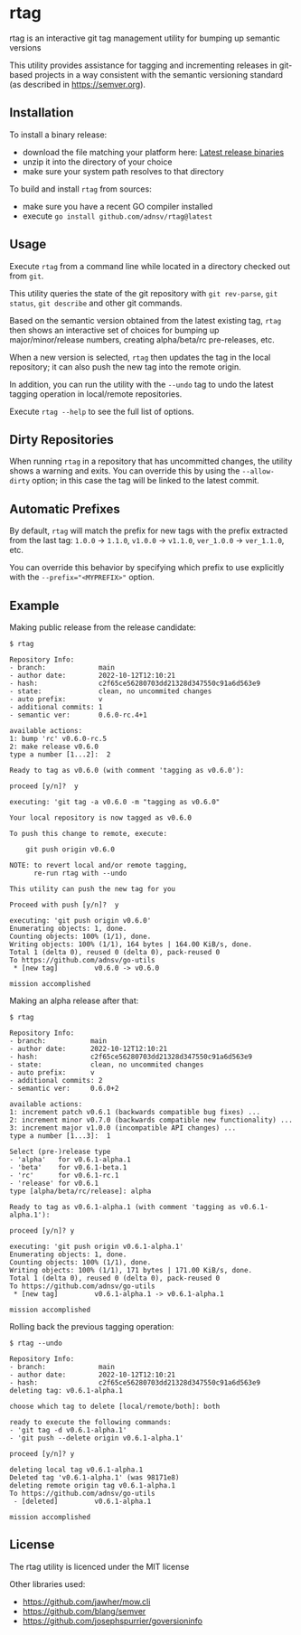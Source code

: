 # rtag

rtag is an interactive git tag management utility for bumping up semantic
versions

This utility provides assistance for tagging and incrementing releases in
git-based projects in a way consistent with the semantic versioning standard (as
described in https://semver.org).

## Installation

To install a binary release:

- download the file matching your platform here: [Latest release
  binaries](https://github.com/adnsv/rtag-prev/releases/latest)
- unzip it into the directory of your choice
- make sure your system path resolves to that directory

To build and install `rtag` from sources:

- make sure you have a recent GO compiler installed
- execute `go install github.com/adnsv/rtag@latest`

## Usage

Execute `rtag` from a command line while located in a directory checked out from
`git`. 

This utility queries the state of the git repository with `git rev-parse`, `git
status`, `git describe` and other git commands.

Based on the semantic version obtained from the latest existing tag, `rtag` then
shows an interactive set of choices for bumping up major/minor/release numbers,
creating alpha/beta/rc pre-releases, etc. 

When a new version is selected, `rtag` then updates the tag in the local
repository; it can also push the new tag into the remote origin.

In addition, you can run the utility with the `--undo` tag to undo the latest
tagging operation in local/remote repositories.

Execute `rtag --help` to see the full list of options.

## Dirty Repositories

When running `rtag` in a repository that has uncommitted changes, the utility
shows a warning and exits. You can override this by using the `--allow-dirty`
option; in this case the tag will be linked to the latest commit.

## Automatic Prefixes

By default, `rtag` will match the prefix for new tags with the prefix extracted
from the last tag: `1.0.0` -> `1.1.0`, `v1.0.0` -> `v1.1.0`, `ver_1.0.0` ->
`ver_1.1.0`, etc.

You can override this behavior by specifying which prefix to use explicitly with
the `--prefix="<MYPREFIX>"` option.

## Example

Making public release from the release candidate:

```
$ rtag

Repository Info:
- branch:             main
- author date:        2022-10-12T12:10:21
- hash:               c2f65ce56280703dd21328d347550c91a6d563e9
- state:              clean, no uncommited changes
- auto prefix:        v
- additional commits: 1
- semantic ver:       0.6.0-rc.4+1

available actions:
1: bump 'rc' v0.6.0-rc.5
2: make release v0.6.0
type a number [1...2]:  2

Ready to tag as v0.6.0 (with comment 'tagging as v0.6.0'):

proceed [y/n]?  y

executing: 'git tag -a v0.6.0 -m "tagging as v0.6.0"

Your local repository is now tagged as v0.6.0

To push this change to remote, execute:

    git push origin v0.6.0

NOTE: to revert local and/or remote tagging,
      re-run rtag with --undo

This utility can push the new tag for you

Proceed with push [y/n]?  y

executing: 'git push origin v0.6.0'
Enumerating objects: 1, done.
Counting objects: 100% (1/1), done.
Writing objects: 100% (1/1), 164 bytes | 164.00 KiB/s, done.
Total 1 (delta 0), reused 0 (delta 0), pack-reused 0
To https://github.com/adnsv/go-utils
 * [new tag]         v0.6.0 -> v0.6.0

mission accomplished
```

Making an alpha release after that:

```
$ rtag

Repository Info:
- branch:           main
- author date:      2022-10-12T12:10:21
- hash:             c2f65ce56280703dd21328d347550c91a6d563e9
- state:            clean, no uncommited changes
- auto prefix:      v
- additional commits: 2
- semantic ver:     0.6.0+2

available actions:
1: increment patch v0.6.1 (backwards compatible bug fixes) ...
2: increment minor v0.7.0 (backwards compatible new functionality) ...
3: increment major v1.0.0 (incompatible API changes) ...
type a number [1...3]:  1

Select (pre-)release type
- 'alpha'   for v0.6.1-alpha.1
- 'beta'    for v0.6.1-beta.1
- 'rc'      for v0.6.1-rc.1
- 'release' for v0.6.1
type [alpha/beta/rc/release]: alpha

Ready to tag as v0.6.1-alpha.1 (with comment 'tagging as v0.6.1-alpha.1'):

proceed [y/n]? y

executing: 'git push origin v0.6.1-alpha.1'
Enumerating objects: 1, done.
Counting objects: 100% (1/1), done.
Writing objects: 100% (1/1), 171 bytes | 171.00 KiB/s, done.
Total 1 (delta 0), reused 0 (delta 0), pack-reused 0
To https://github.com/adnsv/go-utils
 * [new tag]         v0.6.1-alpha.1 -> v0.6.1-alpha.1

mission accomplished
```
Rolling back the previous tagging operation:

```
$ rtag --undo

Repository Info:
- branch:             main
- author date:        2022-10-12T12:10:21
- hash:               c2f65ce56280703dd21328d347550c91a6d563e9
deleting tag: v0.6.1-alpha.1

choose which tag to delete [local/remote/both]: both

ready to execute the following commands:
- 'git tag -d v0.6.1-alpha.1'
- 'git push --delete origin v0.6.1-alpha.1'

proceed [y/n]? y

deleting local tag v0.6.1-alpha.1
Deleted tag 'v0.6.1-alpha.1' (was 98171e8)
deleting remote origin tag v0.6.1-alpha.1
To https://github.com/adnsv/go-utils
 - [deleted]         v0.6.1-alpha.1

mission accomplished
```

## License

The rtag utility is licenced under the MIT license 

Other libraries used:
- https://github.com/jawher/mow.cli
- https://github.com/blang/semver
- https://github.com/josephspurrier/goversioninfo

